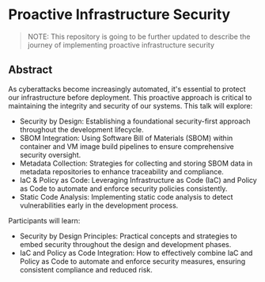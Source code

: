 # Proactive Infrastructure Security

> NOTE: This repository is going to be further updated to describe the journey
> of implementing proactive infrastructure security

## Abstract

As cyberattacks become increasingly automated, it's essential to protect our infrastructure before deployment. This proactive approach is critical to maintaining the integrity and security of our systems. This talk will explore:

- Security by Design: Establishing a foundational security-first approach throughout the development lifecycle.
- SBOM Integration: Using Software Bill of Materials (SBOM) within container and VM image build pipelines to ensure comprehensive security oversight.
- Metadata Collection: Strategies for collecting and storing SBOM data in metadata repositories to enhance traceability and compliance.
- IaC & Policy as Code: Leveraging Infrastructure as Code (IaC) and Policy as Code to automate and enforce security policies consistently.
- Static Code Analysis: Implementing static code analysis to detect vulnerabilities early in the development process.

Participants will learn:
- Security by Design Principles: Practical concepts and strategies to embed security throughout the design and development phases.
- IaC and Policy as Code Integration: How to effectively combine IaC and Policy as Code to automate and enforce security measures, ensuring consistent compliance and reduced risk.
